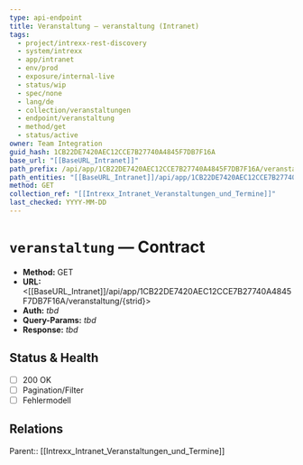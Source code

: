 ```yaml
---
type: api-endpoint
title: Veranstaltung — veranstaltung (Intranet)
tags:
  - project/intrexx-rest-discovery
  - system/intrexx
  - app/intranet
  - env/prod
  - exposure/internal-live
  - status/wip
  - spec/none
  - lang/de
  - collection/veranstaltungen
  - endpoint/veranstaltung
  - method/get
  - status/active
owner: Team Integration
guid_hash: 1CB22DE7420AEC12CCE7B27740A4845F7DB7F16A
base_url: "[[BaseURL_Intranet]]"
path_prefix: /api/app/1CB22DE7420AEC12CCE7B27740A4845F7DB7F16A/veranstaltung/{strid}$4
path_entities: "[[BaseURL_Intranet]]/api/app/1CB22DE7420AEC12CCE7B27740A4845F7DB7F16A/veranstaltung/{strid}"
method: GET
collection_ref: "[[Intrexx_Intranet_Veranstaltungen_und_Termine]]"
last_checked: YYYY-MM-DD
---
```


# `veranstaltung` — Contract
- **Method:** GET  
- **URL:** <[[BaseURL_Intranet]]/api/app/1CB22DE7420AEC12CCE7B27740A4845F7DB7F16A/veranstaltung/{strid}>  
- **Auth:** _tbd_  
- **Query-Params:** _tbd_  
- **Response:** _tbd_

## Status & Health
- [ ] 200 OK
- [ ] Pagination/Filter
- [ ] Fehlermodell

## Relations
Parent:: [[Intrexx_Intranet_Veranstaltungen_und_Termine]]

